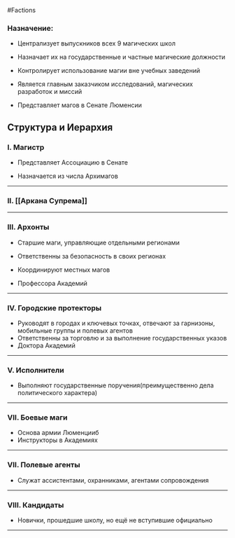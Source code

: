 #Factions 
### Назначение:

- Централизует выпускников всех 9 магических школ
    
- Назначает их на государственные и частные магические должности
    
- Контролирует использование магии вне учебных заведений
    
- Является главным заказчиком исследований, магических разработок и миссий
    
- Представляет магов в Сенате Люменсии

## Структура и Иерархия

### I. Магистр
    
- Представляет Ассоциацию в Сенате
    
- Назначается из числа Архимагов
    

---

### II. [[Аркана Супрема]]


---

### III. Архонты 

- Старшие маги, управляющие отдельными регионами
    
- Ответственны за безопасность в своих регионах
    
- Координируют местных магов
- Профессора Академий



---

### IV.  Городские протекторы 

- Руководят в городах и ключевых точках, отвечают за гарнизоны, мобильные группы и полевых агентов
- Ответственны за торговлю и за выполнение государственных указов
- Доктора Академий

---

### V. Исполнители

- Выполняют государственные поручения(преимущественно дела политического характера)
    

---
### VII. Боевые маги 

- Основа армии Люменцииб
- Инструкторы в Академиях
    

--- 

### VII. Полевые агенты

- Служат ассистентами, охранниками, агентами сопровождения
    
--- 
### VIII. Кандидаты

- Новички, прошедшие школу, но ещё не вступившие официально
--- 